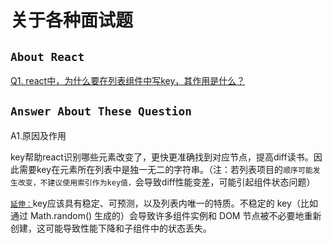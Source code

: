 # 关于各种面试题

## `About React`
[Q1. react中，为什么要在列表组件中写key，其作用是什么？](#A1.原因及作用)








## `Answer About These Question`
A1.原因及作用

key帮助react识别哪些元素改变了，更快更准确找到对应节点，提高diff读书。因此需要key在元素所在列表中是独一无二的字符串。（注：若列表项目的`顺序可能发生改变，不建议使用索引作为key值，`会导致diff性能变差，可能引起组件状态问题）

[`延伸：`](https://zh-hans.reactjs.org/docs/reconciliation.html)key应该具有稳定、可预测，以及列表内唯一的特质。不稳定的 key（比如通过 Math.random() 生成的）会导致许多组件实例和 DOM 节点被不必要地重新创建，这可能导致性能下降和子组件中的状态丢失。
